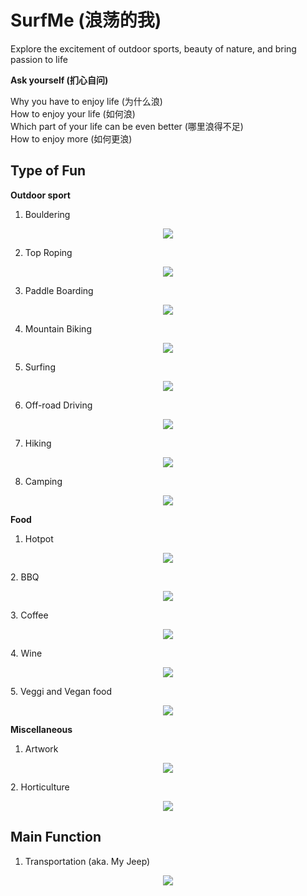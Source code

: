 # SurfMe (浪荡的我)
Explore the excitement of outdoor sports, beauty of nature, and bring passion to life

**Ask yourself (扪心自问)**

Why you have to enjoy life (为什么浪) <br />
How to enjoy your life (如何浪) <br />
Which part of your life can be even better (哪里浪得不足) <br />
How to enjoy more (如何更浪) <br />

## Type of Fun
**Outdoor sport**
1. Bouldering
<p align="center">
  <img src="/Figure/Bouldering.gif">
</p>

2. Top Roping
<p align="center">
  <img src="/Figure/TopRoping.gif">
</p>

3. Paddle Boarding
<p align="center">
  <img src="/Figure/PaddleBoarding.gif">
</p>

4. Mountain Biking
<p align="center">
  <img src="/Figure/MTB.gif">
</p>

5. Surfing
<p align="center">
  <img src="/Figure/Surfing.gif">
</p>

6. Off-road Driving
<p align="center">
  <img src="/Figure/Offroad.gif">
</p>

7. Hiking
<p align="center">
  <img src="/Figure/Hiking.gif">
</p>

8. Camping
<p align="center">
  <img src="/Figure/Camping.gif">
</p>
   
**Food**
1. Hotpot
<p align="center">
  <img src="/Figure/Hotpot.gif">
</p>
2. BBQ
<p align="center">
  <img src="/Figure/BBQ.gif">
</p>
3. Coffee
<p align="center">
  <img src="/Figure/Coffee.gif">
</p>
4. Wine
<p align="center">
  <img src="/Figure/Wine.gif">
</p>
5. Veggi and Vegan food
<p align="center">
  <img src="/Figure/Veggi.gif">
</p>

**Miscellaneous**
1. Artwork
<p align="center">
  <img src="/Figure/Artwork.gif">
</p>
2. Horticulture
<p align="center">
  <img src="/Figure/Horticulutre.gif">
</p>



## Main Function
1. Transportation (aka. My Jeep)
<p align="center">
  <img src="/Figure/MyJeep.gif">
</p>



